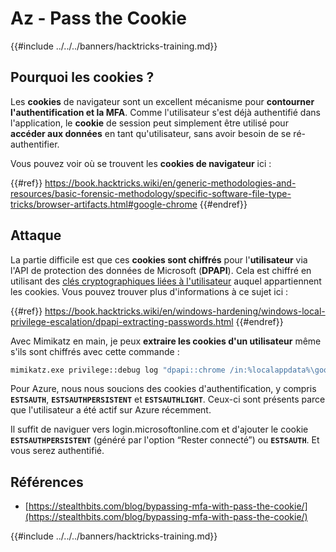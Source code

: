 # Az - Pass the Cookie

{{#include ../../../banners/hacktricks-training.md}}

## Pourquoi les cookies ?

Les **cookies** de navigateur sont un excellent mécanisme pour **contourner l'authentification et la MFA**. Comme l'utilisateur s'est déjà authentifié dans l'application, le **cookie** de session peut simplement être utilisé pour **accéder aux données** en tant qu'utilisateur, sans avoir besoin de se ré-authentifier.

Vous pouvez voir où se trouvent les **cookies de navigateur** ici :

{{#ref}}
https://book.hacktricks.wiki/en/generic-methodologies-and-resources/basic-forensic-methodology/specific-software-file-type-tricks/browser-artifacts.html#google-chrome
{{#endref}}

## Attaque

La partie difficile est que ces **cookies sont chiffrés** pour l'**utilisateur** via l'API de protection des données de Microsoft (**DPAPI**). Cela est chiffré en utilisant des [clés cryptographiques liées à l'utilisateur](https://book.hacktricks.wiki/en/windows-hardening/windows-local-privilege-escalation/dpapi-extracting-passwords.html) auquel appartiennent les cookies. Vous pouvez trouver plus d'informations à ce sujet ici :

{{#ref}}
https://book.hacktricks.wiki/en/windows-hardening/windows-local-privilege-escalation/dpapi-extracting-passwords.html
{{#endref}}

Avec Mimikatz en main, je peux **extraire les cookies d'un utilisateur** même s'ils sont chiffrés avec cette commande :
```bash
mimikatz.exe privilege::debug log "dpapi::chrome /in:%localappdata%\google\chrome\USERDA~1\default\cookies /unprotect" exit
```
Pour Azure, nous nous soucions des cookies d'authentification, y compris **`ESTSAUTH`**, **`ESTSAUTHPERSISTENT`** et **`ESTSAUTHLIGHT`**. Ceux-ci sont présents parce que l'utilisateur a été actif sur Azure récemment.

Il suffit de naviguer vers login.microsoftonline.com et d'ajouter le cookie **`ESTSAUTHPERSISTENT`** (généré par l'option “Rester connecté”) ou **`ESTSAUTH`**. Et vous serez authentifié.

## Références

- [https://stealthbits.com/blog/bypassing-mfa-with-pass-the-cookie/](https://stealthbits.com/blog/bypassing-mfa-with-pass-the-cookie/)

{{#include ../../../banners/hacktricks-training.md}}

